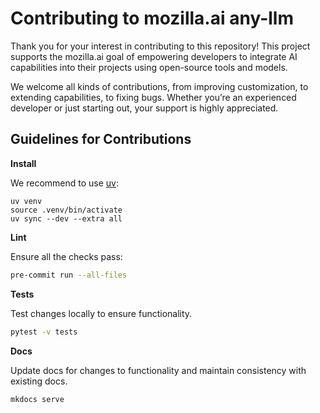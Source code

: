 # Contributing to mozilla.ai any-llm

Thank you for your interest in contributing to this repository! This project supports the mozilla.ai goal of empowering developers to integrate AI capabilities into their projects using open-source tools and models.

We welcome all kinds of contributions, from improving customization, to extending capabilities, to fixing bugs. Whether you’re an experienced developer or just starting out, your support is highly appreciated.

## **Guidelines for Contributions**

**Install**

We recommend to use [uv](https://docs.astral.sh/uv/getting-started/installation/):

```
uv venv
source .venv/bin/activate
uv sync --dev --extra all
```

**Lint**

Ensure all the checks pass:

```bash
pre-commit run --all-files
```

**Tests**

Test changes locally to ensure functionality.

```bash
pytest -v tests
```

**Docs**

Update docs for changes to functionality and maintain consistency with existing docs.

```bash
mkdocs serve
```
